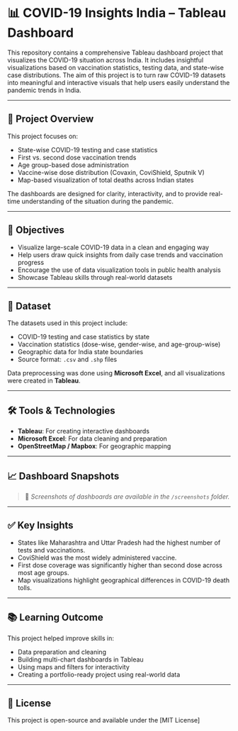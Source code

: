 # 📊 COVID-19 Insights India – Tableau Dashboard

This repository contains a comprehensive Tableau dashboard project that visualizes the COVID-19 situation across India. It includes insightful visualizations based on vaccination statistics, testing data, and state-wise case distributions. The aim of this project is to turn raw COVID-19 datasets into meaningful and interactive visuals that help users easily understand the pandemic trends in India.

---

## 📌 Project Overview

This project focuses on:
- State-wise COVID-19 testing and case statistics
- First vs. second dose vaccination trends
- Age group-based dose administration
- Vaccine-wise dose distribution (Covaxin, CoviShield, Sputnik V)
- Map-based visualization of total deaths across Indian states

The dashboards are designed for clarity, interactivity, and to provide real-time understanding of the situation during the pandemic.

---

## 🎯 Objectives

- Visualize large-scale COVID-19 data in a clean and engaging way
- Help users draw quick insights from daily case trends and vaccination progress
- Encourage the use of data visualization tools in public health analysis
- Showcase Tableau skills through real-world datasets

---

## 📂 Dataset

The datasets used in this project include:
- COVID-19 testing and case statistics by state
- Vaccination statistics (dose-wise, gender-wise, and age-group-wise)
- Geographic data for India state boundaries
- Source format: `.csv` and `.shp` files

Data preprocessing was done using **Microsoft Excel**, and all visualizations were created in **Tableau**.

---

## 🛠️ Tools & Technologies

- **Tableau**: For creating interactive dashboards
- **Microsoft Excel**: For data cleaning and preparation
- **OpenStreetMap / Mapbox**: For geographic mapping

---

## 📈 Dashboard Snapshots

> 📌 *Screenshots of dashboards are available in the `/screenshots` folder.*

---

## ✅ Key Insights

- States like Maharashtra and Uttar Pradesh had the highest number of tests and vaccinations.
- CoviShield was the most widely administered vaccine.
- First dose coverage was significantly higher than second dose across most age groups.
- Map visualizations highlight geographical differences in COVID-19 death tolls.

---

## 📚 Learning Outcome

This project helped improve skills in:
- Data preparation and cleaning
- Building multi-chart dashboards in Tableau
- Using maps and filters for interactivity
- Creating a portfolio-ready project using real-world data


---

## 📜 License

This project is open-source and available under the [MIT License]

